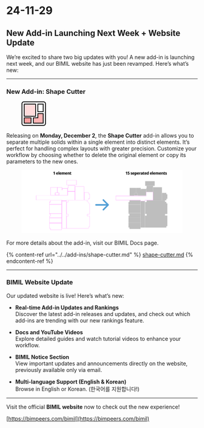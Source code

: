 # 24-11-29

## New Add-in Launching Next Week + Website Update



We’re excited to share two big updates with you! A new add-in is launching next week, and our BIMIL website has just been revamped. Here’s what’s new:

***

### New Add-in: Shape Cutter

<figure><img src="../../.gitbook/assets/image (1) (1) (1) (1) (1) (1).png" alt=""><figcaption></figcaption></figure>

Releasing on **Monday, December 2**, the **Shape Cutter** add-in allows you to separate multiple solids within a single element into distinct elements. It’s perfect for handling complex layouts with greater precision. Customize your workflow by choosing whether to delete the original element or copy its parameters to the new ones.

<figure><img src="../../.gitbook/assets/image (1) (1) (1) (1) (1) (1) (1).png" alt=""><figcaption></figcaption></figure>

For more details about the add-in, visit our BIMIL Docs page.

{% content-ref url="../../add-ins/shape-cutter.md" %}
[shape-cutter.md](../../add-ins/shape-cutter.md)
{% endcontent-ref %}

***

### BIMIL Website Update

Our updated website is live! Here’s what’s new:

*   **Real-time Add-in Updates and Rankings**\
    Discover the latest add-in releases and updates, and check out which add-ins are trending with our new rankings feature.


*   **Docs and YouTube Videos**\
    Explore detailed guides and watch tutorial videos to enhance your workflow.


*   **BIMIL Notice Section**\
    View important updates and announcements directly on the website, previously available only via email.


* **Multi-language Support (English & Korean)**\
  Browse in English or Korean. (한국어를 지원합니다!)

***

Visit the official **BIMIL website** now to check out the new experience!

[https://bimpeers.com/bimil](https://bimpeers.com/bimil)

